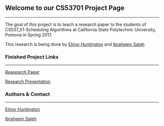 ## Welcome to our CS53701 Project Page
* * *
The goal of this project is to teach a research paper to the students of CS537_01-Scheduling Algorithms at California State Polytechnic University, Pomona in Spring 2017.

This research is being done by [Elinor Huntington](eahuntington@cpp.edu) and [Ibraheem Saleh](iysaleh@cpp.edu)

### Finished Project Links
* * *

[Reasearch Paper](https://docs.google.com/document/d/1QBwnLCp9Pe4NF4YF5adlIIPfdb75ZboGCbAoutgmVGY/edit?usp=sharing)

[Research Presentation](https://github.com/iysaleh/cs537-ProjectRepository-SH/raw/master/HuntintonSaleh_Ch30_CategorizationOfRealTimeMultiprocSchedProbs_Finalized.pptx)

### Authors & Contact
* * *
[Elinor Huntington](eahuntington@cpp.edu)

[Ibraheem Saleh](iysaleh@cpp.edu)
